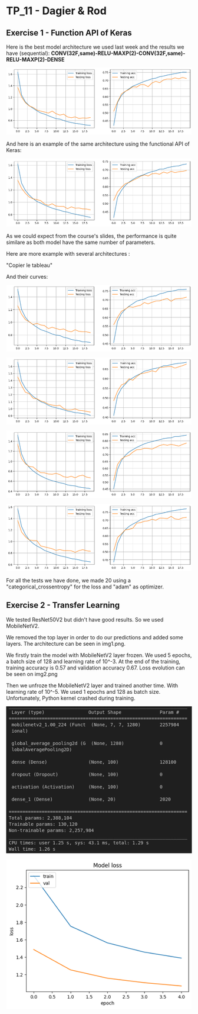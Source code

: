 # TP_11 - Dagier & Rod

## Exercise 1 - Function API of Keras

Here is the best model architecture we used last week and the results we have (sequential):
**CONV(32F,same)-RELU-MAXP(2)-CONV(32F,same)-RELU-MAXP(2)-DENSE**

![1](figs/ex1_seq.png)


And here is an example of the same architecture using the functional API of Keras:

![2](figs/ex1_0.png)

As we could expect from the course's slides, the performance is quite similare as both model have the same number of parameters. 

Here are  more example with several architectures :

"Copier le tableau"

And their curves:

![3](figs/ex1_1.png)

![4](figs/ex1_2.png)

![5](figs/ex1_3.png)

![6](figs/ex1_4.png)


For all the tests we have done, we made 20 using a "categorical_crossentropy" for the loss and "adam" as optimizer.

## Exercise 2 - Transfer Learning

We tested ResNet50V2 but didn't have good results. So we used MobileNetV2.

We removed the top layer in order to do our predictions and added some layers.
The architecture can be seen in img1.png.

We firstly train the model with MobileNetV2 layer frozen. We used 5 epochs, a batch size of 128 and learning rate of 10^-3.
At the end of the training, training accuracy is 0.57 and validation accuracy 0.67. Loss evolution can be seen on img2.png

Then we unfroze the MobileNetV2 layer and trained another time. With learning rate of 10^-5. We used 1 epochs and 128 as batch size.
Unfortunately, Python kernel crashed during training.

![7](figs/model.png)

![8](figs/result.png)
